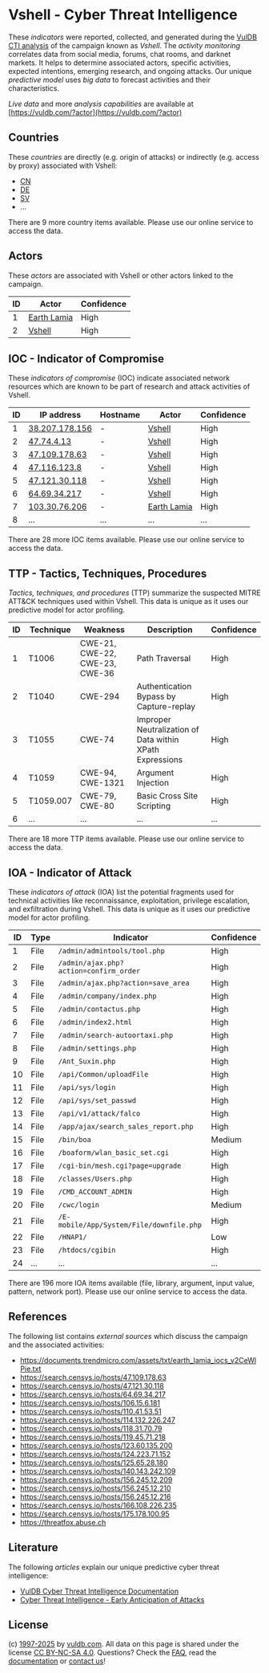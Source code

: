 # Vshell - Cyber Threat Intelligence

These _indicators_ were reported, collected, and generated during the [VulDB CTI analysis](https://vuldb.com/?kb.cti) of the campaign known as _Vshell_. The _activity monitoring_ correlates data from social media, forums, chat rooms, and darknet markets. It helps to determine associated actors, specific activities, expected intentions, emerging research, and ongoing attacks. Our unique _predictive model_ uses _big data_ to forecast activities and their characteristics.

_Live data_ and more _analysis capabilities_ are available at [https://vuldb.com/?actor](https://vuldb.com/?actor)

## Countries

These _countries_ are directly (e.g. origin of attacks) or indirectly (e.g. access by proxy) associated with Vshell:

* [CN](https://vuldb.com/?country.cn)
* [DE](https://vuldb.com/?country.de)
* [SV](https://vuldb.com/?country.sv)
* ...

There are 9 more country items available. Please use our online service to access the data.

## Actors

These _actors_ are associated with Vshell or other actors linked to the campaign.

ID | Actor | Confidence
-- | ----- | ----------
1 | [Earth Lamia](https://vuldb.com/?actor.earth_lamia) | High
2 | [Vshell](https://vuldb.com/?actor.vshell) | High

## IOC - Indicator of Compromise

These _indicators of compromise_ (IOC) indicate associated network resources which are known to be part of research and attack activities of Vshell.

ID | IP address | Hostname | Actor | Confidence
-- | ---------- | -------- | ----- | ----------
1 | [38.207.178.156](https://vuldb.com/?ip.38.207.178.156) | - | [Vshell](https://vuldb.com/?actor.vshell) | High
2 | [47.74.4.13](https://vuldb.com/?ip.47.74.4.13) | - | [Vshell](https://vuldb.com/?actor.vshell) | High
3 | [47.109.178.63](https://vuldb.com/?ip.47.109.178.63) | - | [Vshell](https://vuldb.com/?actor.vshell) | High
4 | [47.116.123.8](https://vuldb.com/?ip.47.116.123.8) | - | [Vshell](https://vuldb.com/?actor.vshell) | High
5 | [47.121.30.118](https://vuldb.com/?ip.47.121.30.118) | - | [Vshell](https://vuldb.com/?actor.vshell) | High
6 | [64.69.34.217](https://vuldb.com/?ip.64.69.34.217) | - | [Vshell](https://vuldb.com/?actor.vshell) | High
7 | [103.30.76.206](https://vuldb.com/?ip.103.30.76.206) | - | [Earth Lamia](https://vuldb.com/?actor.earth_lamia) | High
8 | ... | ... | ... | ...

There are 28 more IOC items available. Please use our online service to access the data.

## TTP - Tactics, Techniques, Procedures

_Tactics, techniques, and procedures_ (TTP) summarize the suspected MITRE ATT&CK techniques used within Vshell. This data is unique as it uses our predictive model for actor profiling.

ID | Technique | Weakness | Description | Confidence
-- | --------- | -------- | ----------- | ----------
1 | T1006 | CWE-21, CWE-22, CWE-23, CWE-36 | Path Traversal | High
2 | T1040 | CWE-294 | Authentication Bypass by Capture-replay | High
3 | T1055 | CWE-74 | Improper Neutralization of Data within XPath Expressions | High
4 | T1059 | CWE-94, CWE-1321 | Argument Injection | High
5 | T1059.007 | CWE-79, CWE-80 | Basic Cross Site Scripting | High
6 | ... | ... | ... | ...

There are 18 more TTP items available. Please use our online service to access the data.

## IOA - Indicator of Attack

These _indicators of attack_ (IOA) list the potential fragments used for technical activities like reconnaissance, exploitation, privilege escalation, and exfiltration during Vshell. This data is unique as it uses our predictive model for actor profiling.

ID | Type | Indicator | Confidence
-- | ---- | --------- | ----------
1 | File | `/admin/admintools/tool.php` | High
2 | File | `/admin/ajax.php?action=confirm_order` | High
3 | File | `/admin/ajax.php?action=save_area` | High
4 | File | `/admin/company/index.php` | High
5 | File | `/admin/contactus.php` | High
6 | File | `/admin/index2.html` | High
7 | File | `/admin/search-autoortaxi.php` | High
8 | File | `/admin/settings.php` | High
9 | File | `/Ant_Suxin.php` | High
10 | File | `/api/Common/uploadFile` | High
11 | File | `/api/sys/login` | High
12 | File | `/api/sys/set_passwd` | High
13 | File | `/api/v1/attack/falco` | High
14 | File | `/app/ajax/search_sales_report.php` | High
15 | File | `/bin/boa` | Medium
16 | File | `/boaform/wlan_basic_set.cgi` | High
17 | File | `/cgi-bin/mesh.cgi?page=upgrade` | High
18 | File | `/classes/Users.php` | High
19 | File | `/CMD_ACCOUNT_ADMIN` | High
20 | File | `/cwc/login` | Medium
21 | File | `/E-mobile/App/System/File/downfile.php` | High
22 | File | `/HNAP1/` | Low
23 | File | `/htdocs/cgibin` | High
24 | ... | ... | ...

There are 196 more IOA items available (file, library, argument, input value, pattern, network port). Please use our online service to access the data.

## References

The following list contains _external sources_ which discuss the campaign and the associated activities:

* https://documents.trendmicro.com/assets/txt/earth_lamia_iocs_v2CeWlPie.txt
* https://search.censys.io/hosts/47.109.178.63
* https://search.censys.io/hosts/47.121.30.118
* https://search.censys.io/hosts/64.69.34.217
* https://search.censys.io/hosts/106.15.6.181
* https://search.censys.io/hosts/110.41.53.51
* https://search.censys.io/hosts/114.132.226.247
* https://search.censys.io/hosts/118.31.70.79
* https://search.censys.io/hosts/119.45.71.218
* https://search.censys.io/hosts/123.60.135.200
* https://search.censys.io/hosts/124.223.71.152
* https://search.censys.io/hosts/125.65.28.180
* https://search.censys.io/hosts/140.143.242.109
* https://search.censys.io/hosts/156.245.12.209
* https://search.censys.io/hosts/156.245.12.210
* https://search.censys.io/hosts/156.245.12.216
* https://search.censys.io/hosts/166.108.226.235
* https://search.censys.io/hosts/175.178.100.95
* https://threatfox.abuse.ch

## Literature

The following _articles_ explain our unique predictive cyber threat intelligence:

* [VulDB Cyber Threat Intelligence Documentation](https://vuldb.com/?kb.cti)
* [Cyber Threat Intelligence - Early Anticipation of Attacks](https://www.scip.ch/en/?labs.20201022)

## License

(c) [1997-2025](https://vuldb.com/?kb.changelog) by [vuldb.com](https://vuldb.com/?kb.about). All data on this page is shared under the license [CC BY-NC-SA 4.0](https://creativecommons.org/licenses/by-nc-sa/4.0/). Questions? Check the [FAQ](https://vuldb.com/?kb.faq), read the [documentation](https://vuldb.com/?kb) or [contact us](https://vuldb.com/?contact)!
